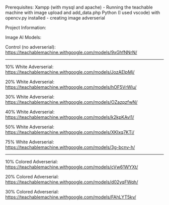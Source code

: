 Prerequisites:
Xampp (with mysql and apache) - Running the teachable machine with image upload and add_data.php
Python (I used vscode) with opencv.py installed - creating image adverserial

Project Information:

Image AI Models:

Control (no adverserial): https://teachablemachine.withgoogle.com/models/9xGhfNNrN/

------------------------------------------------------------------------------------------

10% White Adverserial: https://teachablemachine.withgoogle.com/models/JozAElpMj/

20% White Adverserial: https://teachablemachine.withgoogle.com/models/hOF5VrWlu/

30% White Adverserial: https://teachablemachine.withgoogle.com/models/OZazpzfwN/

40% White Adverserial: https://teachablemachine.withgoogle.com/models/k2kpKAvl1/

50% White Adverserial: https://teachablemachine.withgoogle.com/models/XKIxq7KTi/

75% White Adverserial: https://teachablemachine.withgoogle.com/models/3g-bcnv-h/

------------------------------------------------------------------------------------------
10% Colored Adverserial: https://teachablemachine.withgoogle.com/models/cVw61WYXt/

20% Colored Adverserial: https://teachablemachine.withgoogle.com/models/d02yqFWqh/

30% Colored Adverserial: https://teachablemachine.withgoogle.com/models/FAhLYT5kv/
